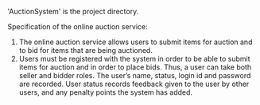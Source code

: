 'AuctionSystem' is the project directory. 

Specification of the online auction service:
1. The online auction service allows users to submit items for auction and to bid for items that are being auctioned.
2. Users must be registered with the system in order to be able to submit items for auction and in order to place bids. Thus, a user can take both seller and bidder roles. The user’s name, status, login id and password are recorded. User status records feedback given to the user by other users, and any penalty points the system has added.
